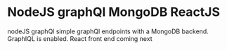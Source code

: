 # NodeJS graphQl MongoDB ReactJS
nodeJS graphQl
simple graphQl endpoints with a MongoDB backend. GraphIQL is enabled. React front end coming next

